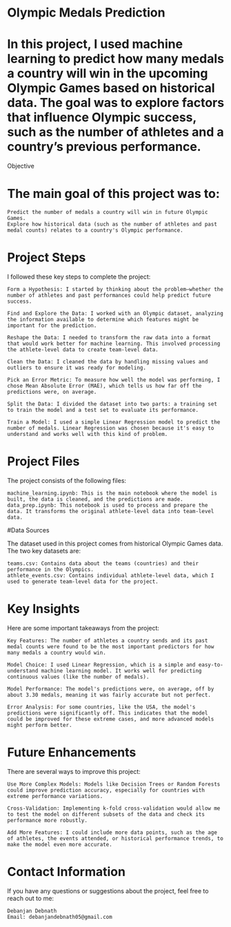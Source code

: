 # Olympic Medals Prediction

# In this project, I used machine learning to predict how many medals a country will win in the upcoming Olympic Games based on historical data. The goal was to explore factors that influence Olympic success, such as the number of athletes and a country’s previous performance.
Objective

# The main goal of this project was to:

    Predict the number of medals a country will win in future Olympic Games.
    Explore how historical data (such as the number of athletes and past medal counts) relates to a country's Olympic performance.

# Project Steps

I followed these key steps to complete the project:

    Form a Hypothesis: I started by thinking about the problem—whether the number of athletes and past performances could help predict future success.

    Find and Explore the Data: I worked with an Olympic dataset, analyzing the information available to determine which features might be important for the prediction.

    Reshape the Data: I needed to transform the raw data into a format that would work better for machine learning. This involved processing the athlete-level data to create team-level data.

    Clean the Data: I cleaned the data by handling missing values and outliers to ensure it was ready for modeling.

    Pick an Error Metric: To measure how well the model was performing, I chose Mean Absolute Error (MAE), which tells us how far off the predictions were, on average.

    Split the Data: I divided the dataset into two parts: a training set to train the model and a test set to evaluate its performance.

    Train a Model: I used a simple Linear Regression model to predict the number of medals. Linear Regression was chosen because it's easy to understand and works well with this kind of problem.

# Project Files

The project consists of the following files:

    machine_learning.ipynb: This is the main notebook where the model is built, the data is cleaned, and the predictions are made.
    data_prep.ipynb: This notebook is used to process and prepare the data. It transforms the original athlete-level data into team-level data.

#Data Sources

The dataset used in this project comes from historical Olympic Games data. The two key datasets are:

    teams.csv: Contains data about the teams (countries) and their performance in the Olympics.
    athlete_events.csv: Contains individual athlete-level data, which I used to generate team-level data for the project.

# Key Insights

Here are some important takeaways from the project:

    Key Features: The number of athletes a country sends and its past medal counts were found to be the most important predictors for how many medals a country would win.

    Model Choice: I used Linear Regression, which is a simple and easy-to-understand machine learning model. It works well for predicting continuous values (like the number of medals).

    Model Performance: The model's predictions were, on average, off by about 3.30 medals, meaning it was fairly accurate but not perfect.

    Error Analysis: For some countries, like the USA, the model's predictions were significantly off. This indicates that the model could be improved for these extreme cases, and more advanced models might perform better.

# Future Enhancements

There are several ways to improve this project:

    Use More Complex Models: Models like Decision Trees or Random Forests could improve prediction accuracy, especially for countries with extreme performance variations.

    Cross-Validation: Implementing k-fold cross-validation would allow me to test the model on different subsets of the data and check its performance more robustly.

    Add More Features: I could include more data points, such as the age of athletes, the events attended, or historical performance trends, to make the model even more accurate.

# Contact Information

If you have any questions or suggestions about the project, feel free to reach out to me:

    Debanjan Debnath
    Email: debanjandebnath05@gmail.com
